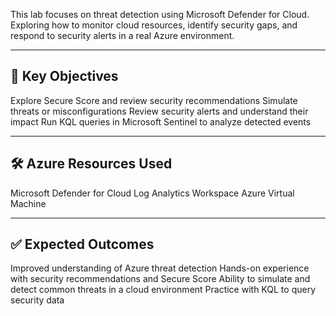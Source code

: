 


This lab focuses on threat detection using Microsoft Defender for Cloud. Exploring how to monitor cloud resources, identify security gaps, and respond to security alerts in a real Azure environment.

---
## 🎯 Key Objectives

Explore Secure Score and review security recommendations
Simulate threats or misconfigurations
Review security alerts and understand their impact
Run KQL queries in Microsoft Sentinel to analyze detected events

---

## 🛠️ Azure Resources Used
Microsoft Defender for Cloud
Log Analytics Workspace
Azure Virtual Machine

---

## ✅ Expected Outcomes
Improved understanding of Azure threat detection
Hands-on experience with security recommendations and Secure Score
Ability to simulate and detect common threats in a cloud environment
Practice with KQL to query security data
